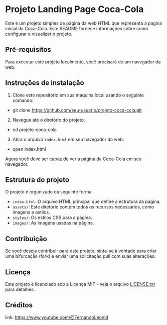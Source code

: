 # Projeto Landing Page Coca-Cola

Este é um projeto simples de página da web HTML que representa a página inicial da Coca-Cola. Este README fornece informações sobre como configurar e visualizar o projeto.

## Pré-requisitos

Para executar este projeto localmente, você precisará de um navegador da web.

## Instruções de instalação

1. Clone este repositório em sua máquina local usando o seguinte comando:
- git clone https://github.com/seu-usuario/projeto-coca-cola.git

2. Navegue até o diretório do projeto:
- cd projeto-coca-cola

3. Abra o arquivo `index.html` em seu navegador da web:
- open index.html

Agora você deve ser capaz de ver a página da Coca-Cola em seu navegador.

## Estrutura do projeto

O projeto é organizado da seguinte forma:

- `index.html`: O arquivo HTML principal que define a estrutura da página.
- `assets/`: Este diretório contém todos os recursos necessários, como imagens e estilos.
- `styles/`: Os estilos CSS para a página.
- `images/`: As imagens usadas na página.

## Contribuição

Se você deseja contribuir para este projeto, sinta-se à vontade para criar uma bifurcação (fork) e enviar uma solicitação pull com suas alterações. 

## Licença

Este projeto é licenciado sob a Licença MIT - veja o arquivo [LICENSE.txt](LICENSE) para detalhes.

## Créditos

link: https://www.youtube.com/@FernandoLeonid
